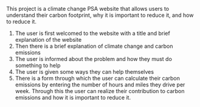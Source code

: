 This project is a climate change PSA website that allows users to understand their carbon footprint, why it is important to reduce it, and how to reduce it. 

1. The user is first welcomed to the website with a title and brief explanation of the website
2. Then there is a brief explanation of climate change and carbon emissions
3. The user is informed about the problem and how they must do something to help
4. The user is given some ways they can help themselves
5. There is a form through which the user can calculate their carbon emissions by entering the number of hours and miles they drive per week. Through this the user can realize their contribution to carbon emissions and how it is important to reduce it.  
